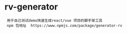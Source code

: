 # rv-generator

```
 用于自己测试demo快速生成react/vue 项目的脚手架工具
 npm 包地址  https://www.npmjs.com/package/generator-rv
 
 ```
